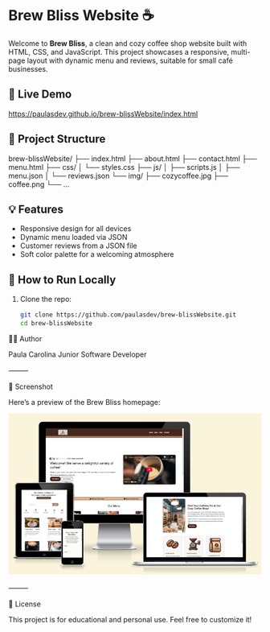 # Brew Bliss Website ☕️

Welcome to **Brew Bliss**, a clean and cozy coffee shop website built with HTML, CSS, and JavaScript. This project showcases a responsive, multi-page layout with dynamic menu and reviews, suitable for small café businesses.

## 🔗 Live Demo

https://paulasdev.github.io/brew-blissWebsite/index.html

## 📁 Project Structure

brew-blissWebsite/
├── index.html
├── about.html
├── contact.html
├── menu.html
├── css/
│ └── styles.css
├── js/
│ ├── scripts.js
│ ├── menu.json
│ └── reviews.json
└── img/
├── cozycoffee.jpg
├── coffee.png
└── …

## 💡 Features

- Responsive design for all devices
- Dynamic menu loaded via JSON
- Customer reviews from a JSON file
- Soft color palette for a welcoming atmosphere

## 🚀 How to Run Locally

1. Clone the repo:
   ```bash
   git clone https://github.com/paulasdev/brew-blissWebsite.git
   cd brew-blissWebsite
   ```

👩‍💻 Author

Paula Carolina
Junior Software Developer

⸻

📸 Screenshot

Here’s a preview of the Brew Bliss homepage:

![Brew Bliss Homepage](img/responsive.png)

⸻

📄 License

This project is for educational and personal use. Feel free to customize it!
